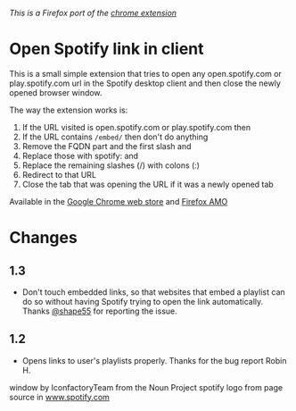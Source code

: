 *This is a Firefox port of the [chrome extension][original-repo-url]*

Open Spotify link in client
===========================

This is a small simple extension that tries to open any
open.spotify.com or play.spotify.com url in the Spotify desktop client
and then close the newly opened browser window.

The way the extension works is:

1. If the URL visited is open.spotify.com or play.spotify.com then
2. If the URL contains `/embed/` then don't do anything
3. Remove the FQDN part and the first slash and
4. Replace those with spotify: and
5. Replace the remaining slashes (/) with colons (:)
6. Redirect to that URL
7. Close the tab that was opening the URL if it was a newly opened tab

Available in the [Google Chrome web store][store-url] and [Firefox AMO][amo-url]

# Changes
## 1.3
* Don't touch embedded links, so that websites that embed a playlist
  can do so without having Spotify trying to open the link automatically.
  Thanks [@shape55] for reporting the issue.

[@shape55]: https://github.com/shape55
## 1.2
* Opens links to user's playlists properly. Thanks for the bug report Robin H.

[original-repo-url]: https://github.com/gaqzi/chrome-open-in-spotify-client
[store-url]: https://chrome.google.com/webstore/detail/open-in-spotify-client/okkdbmdhpgmajopdpmflkldkemcldnjd
[amo-url]: https://addons.mozilla.org/en-US/firefox/addon/open-in-spotify-desktop/

window by IconfactoryTeam from the Noun Project
spotify logo from page source in www.spotify.com
